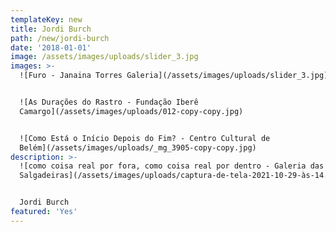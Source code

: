```yaml
---
templateKey: new
title: Jordi Burch
path: /new/jordi-burch
date: '2018-01-01'
image: /assets/images/uploads/slider_3.jpg
images: >-
  ![Furo - Janaina Torres Galeria](/assets/images/uploads/slider_3.jpg)


  ![As Durações do Rastro - Fundação Iberê
  Camargo](/assets/images/uploads/012-copy-copy.jpg)


  ![Como Está o Início Depois do Fim? - Centro Cultural de
  Belém](/assets/images/uploads/_mg_3905-copy-copy.jpg)
description: >-
  ![como coisa real por fora, como coisa real por dentro - Galeria das
  Salgadeiras](/assets/images/uploads/captura-de-tela-2021-10-29-às-14.40.39.png)


  Jordi Burch
featured: 'Yes'
---
```


